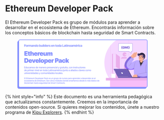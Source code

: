 # Ethereum Developer Pack

El Ethereum Developer Pack es grupo de módulos para aprender a desarrollar en el ecosistema de Ethereum. Encontrarás información sobre los conceptos básicos de blockchain hasta seguridad de Smart Contracts.

<figure><img src=".gitbook/assets/EDP.png" alt=""><figcaption></figcaption></figure>

{% hint style="info" %}
Este documento es una herramienta pedagógica que actualizamos constantemente. Creemos en la importancia de contenidos open-source. Si quieres mejorar los contenidos, únete a nuestro programa de [Kipu Explorers](contribuye/kipu-explorer.md).
{% endhint %}

